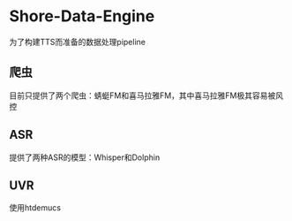 # Shore-Data-Engine

为了构建TTS而准备的数据处理pipeline

## 爬虫

目前只提供了两个爬虫：蜻蜓FM和喜马拉雅FM，其中喜马拉雅FM极其容易被风控

## ASR

提供了两种ASR的模型：Whisper和Dolphin

## UVR

使用htdemucs
